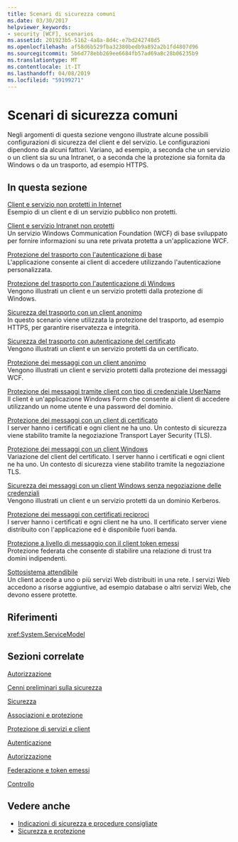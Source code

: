 ```yaml
---
title: Scenari di sicurezza comuni
ms.date: 03/30/2017
helpviewer_keywords:
- security [WCF], scenarios
ms.assetid: 201923b5-5162-4a8a-8d4c-e7bd242748d5
ms.openlocfilehash: af58d6b529fba32380bedb9a892a2b1fd4807d96
ms.sourcegitcommit: 5b6d778ebb269ee6684fb57ad69a8c28b06235b9
ms.translationtype: MT
ms.contentlocale: it-IT
ms.lasthandoff: 04/08/2019
ms.locfileid: "59199271"
---
```

# <a name="common-security-scenarios"></a>Scenari di sicurezza comuni
Negli argomenti di questa sezione vengono illustrate alcune possibili configurazioni di sicurezza del client e del servizio. Le configurazioni dipendono da alcuni fattori. Variano, ad esempio, a seconda che un servizio o un client sia su una Intranet, o a seconda che la protezione sia fornita da Windows o da un trasporto, ad esempio HTTPS.  
  
## <a name="in-this-section"></a>In questa sezione  
 [Client e servizio non protetti in Internet](../../../../docs/framework/wcf/feature-details/internet-unsecured-client-and-service.md)  
 Esempio di un client e di un servizio pubblico non protetti.  
  
 [Client e servizio Intranet non protetti](../../../../docs/framework/wcf/feature-details/intranet-unsecured-client-and-service.md)  
 Un servizio Windows Communication Foundation (WCF) di base sviluppato per fornire informazioni su una rete privata protetta a un'applicazione WCF.  
  
 [Protezione del trasporto con l'autenticazione di base](../../../../docs/framework/wcf/feature-details/transport-security-with-basic-authentication.md)  
 L'applicazione consente ai client di accedere utilizzando l'autenticazione personalizzata.  
  
 [Protezione del trasporto con l'autenticazione di Windows](../../../../docs/framework/wcf/feature-details/transport-security-with-windows-authentication.md)  
 Vengono illustrati un client e un servizio protetti dalla protezione di Windows.  
  
 [Sicurezza del trasporto con un client anonimo](../../../../docs/framework/wcf/feature-details/transport-security-with-an-anonymous-client.md)  
 In questo scenario viene utilizzata la protezione del trasporto, ad esempio HTTPS, per garantire riservatezza e integrità.  
  
 [Sicurezza del trasporto con autenticazione del certificato](../../../../docs/framework/wcf/feature-details/transport-security-with-certificate-authentication.md)  
 Vengono illustrati un client e un servizio protetti da un certificato.  
  
 [Protezione dei messaggi con un client anonimo](../../../../docs/framework/wcf/feature-details/message-security-with-an-anonymous-client.md)  
 Vengono illustrati un client e servizio protetti dalla protezione dei messaggi WCF.  
  
 [Protezione dei messaggi tramite client con tipo di credenziale UserName](../../../../docs/framework/wcf/feature-details/message-security-with-a-user-name-client.md)  
 Il client è un'applicazione Windows Form che consente ai client di accedere utilizzando un nome utente e una password del dominio.  
  
 [Protezione dei messaggi con un client di certificato](../../../../docs/framework/wcf/feature-details/message-security-with-a-certificate-client.md)  
 I server hanno i certificati e ogni client ne ha uno. Un contesto di sicurezza viene stabilito tramite la negoziazione Transport Layer Security (TLS).  
  
 [Protezione dei messaggi con un client Windows](../../../../docs/framework/wcf/feature-details/message-security-with-a-windows-client.md)  
 Variazione del client del certificato. I server hanno i certificati e ogni client ne ha uno. Un contesto di sicurezza viene stabilito tramite la negoziazione TLS.  
  
 [Sicurezza dei messaggi con un client Windows senza negoziazione delle credenziali](../../../../docs/framework/wcf/feature-details/message-security-with-a-windows-client-without-credential-negotiation.md)  
 Vengono illustrati un client e un servizio protetti da un dominio Kerberos.  
  
 [Protezione dei messaggi con certificati reciproci](../../../../docs/framework/wcf/feature-details/message-security-with-mutual-certificates.md)  
 I server hanno i certificati e ogni client ne ha uno. Il certificato server viene distribuito con l'applicazione ed è disponibile fuori banda.  
  
 [Protezione a livello di messaggio con il client token emessi](../../../../docs/framework/wcf/feature-details/message-security-with-issued-tokens.md)  
 Protezione federata che consente di stabilire una relazione di trust tra domini indipendenti.  
  
 [Sottosistema attendibile](../../../../docs/framework/wcf/feature-details/trusted-subsystem.md)  
 Un client accede a uno o più servizi Web distribuiti in una rete. I servizi Web accedono a risorse aggiuntive, ad esempio database o altri servizi Web, che devono essere protette.  
  
## <a name="reference"></a>Riferimenti  
 <xref:System.ServiceModel>  
  
## <a name="related-sections"></a>Sezioni correlate  
 [Autorizzazione](../../../../docs/framework/wcf/feature-details/authorization-in-wcf.md)  
  
 [Cenni preliminari sulla sicurezza](../../../../docs/framework/wcf/feature-details/security-overview.md)  
  
 [Sicurezza](../../../../docs/framework/wcf/feature-details/security.md)  
  
 [Associazioni e protezione](../../../../docs/framework/wcf/feature-details/bindings-and-security.md)  
  
 [Protezione di servizi e client](../../../../docs/framework/wcf/feature-details/securing-services-and-clients.md)  
  
 [Autenticazione](../../../../docs/framework/wcf/feature-details/authentication-in-wcf.md)  
  
 [Autorizzazione](../../../../docs/framework/wcf/feature-details/authorization-in-wcf.md)  
  
 [Federazione e token emessi](../../../../docs/framework/wcf/feature-details/federation-and-issued-tokens.md)  
  
 [Controllo](../../../../docs/framework/wcf/feature-details/auditing-security-events.md)  
  
## <a name="see-also"></a>Vedere anche

- [Indicazioni di sicurezza e procedure consigliate](../../../../docs/framework/wcf/feature-details/security-guidance-and-best-practices.md)
- [Sicurezza e protezione](https://go.microsoft.com/fwlink/?LinkID=201279&clcid=0x409)
